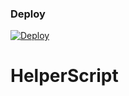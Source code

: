 ### Deploy
[![Deploy](https://www.herokucdn.com/deploy/button.svg)](https://heroku.com/deploy) 

# HelperScript
